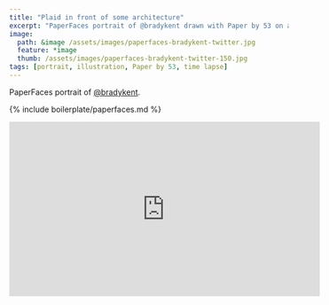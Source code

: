 ```yaml
---
title: "Plaid in front of some architecture"
excerpt: "PaperFaces portrait of @bradykent drawn with Paper by 53 on an iPad."
image: 
  path: &image /assets/images/paperfaces-bradykent-twitter.jpg 
  feature: *image
  thumb: /assets/images/paperfaces-bradykent-twitter-150.jpg
tags: [portrait, illustration, Paper by 53, time lapse]
---
```


PaperFaces portrait of [@bradykent](http://twitter.com/bradykent).

{% include boilerplate/paperfaces.md %}

<iframe width="560" height="315" src="https://www.youtube.com/embed/M5Ya9B-a0Mk" frameborder="0"> </iframe>
